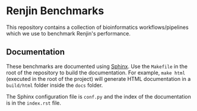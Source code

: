 # Renjin Benchmarks

This repository contains a collection of bioinformatics workflows/pipelines
which we use to benchmark Renjin's performance.

## Documentation

These benchmarks are documented using
[Sphinx](http://www.sphinx-doc.org/en/stable/index.html). Use the `Makefile` in
the root of the repository to build the documentation. For example, `make html`
(executed in the root of the project) will generate HTML documentation in
a `build/html` folder inside the `docs` folder.

The Sphinx configuration file is `conf.py` and the index of the documentation
is in the `index.rst` file.
